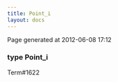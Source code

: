 ```yaml
---
title: Point_i
layout: docs
---
```


<div class="bottom_right_note">Page generated at 2012-06-08 17:12</div>
<h3><span class="minor">type</span> Point_i</h3>

<p><span class="extra_minor">Term#1622</span></p>
